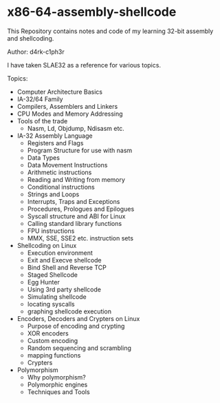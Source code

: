 # x86-64-assembly-shellcode

This Repository contains notes and code of my learning 32-bit assembly and shellcoding.

Author: d4rk-c1ph3r

I have taken SLAE32 as a reference for various topics.

Topics:
 * Computer Architecture Basics
 * IA-32/64 Family
 * Compilers, Assemblers and Linkers
 * CPU Modes and Memory Addressing
 * Tools of the trade
   - Nasm, Ld, Objdump, Ndisasm etc.
 * IA-32 Assembly Language
    * Registers and Flags
    * Program Structure for use with nasm
    * Data Types
    * Data Movement Instructions
    * Arithmetic instructions
    * Reading and Writing from memory
    * Conditional instructions
    * Strings and Loops
    * Interrupts, Traps and Exceptions
    * Procedures, Prologues and Epilogues
    * Syscall structure and ABI for Linux
    * Calling standard library functions
    * FPU instructions
    * MMX, SSE, SSE2 etc. instruction sets
 * Shellcoding on Linux
    * Execution environment
    * Exit and Execve shellcode
    * Bind Shell and Reverse TCP
    * Staged Shellcode
    * Egg Hunter
    * Using 3rd party shellcode
    * Simulating shellcode
     - locating syscalls
     - graphing shellcode execution
 * Encoders, Decoders and Crypters on Linux
    * Purpose of encoding and crypting
    * XOR encoders
    * Custom encoding
     - Random sequencing and scrambling
     - mapping functions
    * Crypters
 * Polymorphism
   * Why polymorphism?
   * Polymorphic engines
   * Techniques and Tools
